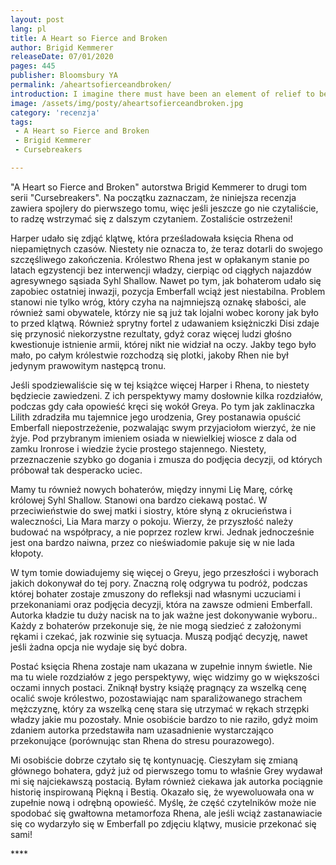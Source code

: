 ```yaml
---
layout: post
lang: pl
title: A Heart so Fierce and Broken
author: Brigid Kemmerer
releaseDate: 07/01/2020
pages: 445
publisher: Bloomsbury YA
permalink: /aheartsofierceandbroken/
introduction: I imagine there must have been an element of relief to be a guardsman. To know your actions were directed by another. To have no sense of accountability for what you were ordered to do.
image: /assets/img/posty/aheartsofierceandbroken.jpg
category: 'recenzja'
tags:
 - A Heart so Fierce and Broken
 - Brigid Kemmerer
 - Cursebreakers

---
```

  "A Heart so Fierce and Broken" autorstwa Brigid Kemmerer to drugi tom serii "Cursebreakers". Na początku zaznaczam, że niniejsza recenzja zawiera spojlery do pierwszego tomu, więc jeśli jeszcze go nie czytaliście, to radzę wstrzymać się z dalszym czytaniem. Zostaliście ostrzeżeni!

  Harper udało się zdjąć klątwę, która prześladowała księcia Rhena od niepamiętnych czasów. Niestety nie oznacza to, że teraz dotarli do swojego szczęśliwego zakończenia. Królestwo Rhena jest w opłakanym stanie po latach egzystencji bez interwencji władzy, cierpiąc od ciągłych najazdów agresywnego sąsiada Syhl Shallow. Nawet po tym, jak bohaterom udało się zapobiec ostatniej inwazji, pozycja Emberfall wciąż jest niestabilna. Problem stanowi nie tylko wróg, który czyha na najmniejszą oznakę słabości, ale również sami obywatele, którzy nie są już tak lojalni wobec korony jak było to przed klątwą. Również sprytny fortel z udawaniem księżniczki Disi zdaje się przynosić niekorzystne rezultaty, gdyż coraz więcej ludzi głośno kwestionuje istnienie armii, której nikt nie widział na oczy. Jakby tego było mało, po całym królestwie rozchodzą się plotki, jakoby Rhen nie był jedynym prawowitym następcą tronu.

  Jeśli spodziewaliście się w tej książce więcej Harper i Rhena, to niestety będziecie zawiedzeni. Z ich perspektywy mamy dosłownie kilka rozdziałów, podczas gdy cała opowieść kręci się wokół Greya. Po tym jak zaklinaczka Lilith zdradziła mu tajemnice jego urodzenia, Grey postanawia opuścić Emberfall niepostrzeżenie, pozwalając swym przyjaciołom wierzyć, że nie żyje. Pod przybranym imieniem osiada w niewielkiej wiosce z dala od zamku Ironrose i wiedzie życie prostego stajennego. Niestety, przeznaczenie szybko go dogania i zmusza do podjęcia decyzji, od których próbował tak desperacko uciec.

  Mamy tu również nowych bohaterów, między innymi Lię Marę, córkę królowej Syhl Shallow. Stanowi ona bardzo ciekawą postać. W przeciwieństwie do swej matki i siostry, które słyną z okrucieństwa i waleczności, Lia Mara marzy o pokoju. Wierzy, że przyszłość należy budować na współpracy, a nie poprzez rozlew krwi. Jednak jednocześnie jest ona bardzo naiwna, przez co nieświadomie pakuje się w nie lada kłopoty.

  W tym tomie dowiadujemy się więcej o Greyu, jego przeszłości i wyborach jakich dokonywał do tej pory. Znaczną rolę odgrywa tu podróż, podczas której bohater zostaje zmuszony do refleksji nad własnymi uczuciami i przekonaniami oraz podjęcia decyzji, która na zawsze odmieni Emberfall. Autorka kładzie tu duży nacisk na to jak ważne jest dokonywanie wyboru.. Każdy z bohaterów przekonuje się, że nie mogą siedzieć z założonymi rękami i czekać, jak rozwinie się sytuacja. Muszą podjąć decyzję, nawet jeśli żadna opcja nie wydaje się być dobra.

  Postać księcia Rhena zostaje nam ukazana w zupełnie innym świetle. Nie ma tu wiele rozdziałów z jego perspektywy, więc widzimy go w większości oczami innych postaci. Zniknął bystry książę pragnący za wszelką cenę ocalić swoje królestwo, pozostawiając nam sparaliżowanego strachem mężczyznę, który za wszelką cenę stara się utrzymać w rękach strzępki władzy jakie mu pozostały. Mnie osobiście bardzo to nie raziło, gdyż moim zdaniem autorka przedstawiła nam uzasadnienie wystarczająco przekonujące (porównując stan Rhena do stresu pourazowego).

  Mi osobiście dobrze czytało się tę kontynuację. Cieszyłam się zmianą głównego bohatera, gdyż już od pierwszego tomu to właśnie Grey wydawał mi się najciekawszą postacią. Byłam również ciekawa jak autorka pociągnie historię inspirowaną Piękną i Bestią. Okazało się, że wyewoluowała ona w zupełnie nową i odrębną opowieść. Myślę, że część czytelników może nie spodobać się gwałtowna metamorfoza Rhena, ale jeśli wciąż zastanawiacie się co wydarzyło się w Emberfall po zdjęciu klątwy, musicie przekonać się sami!

  \*\*\*\*
